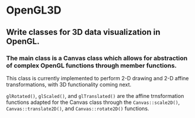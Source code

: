 # OpenGL3D

## Write classes for 3D data visualization in OpenGL.

### The main class is a Canvas class which allows for abstraction of complex OpenGL functions through member functions.

This class is currently implemented to perform 2-D drawing and 2-D affine transformations, with 3D functionality coming next.

`glRotated()`, `glScaled()`, and `glTranslated()` are the affine trnsformation functions adapted for the Canvas class through the `Canvas::scale2D()`, `Canvas::translate2D()`, and `Canvas::rotate2D()` functions.
